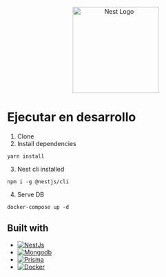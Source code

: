 <p align="center">
  <a href="http://nestjs.com/" target="blank"><img src="https://nestjs.com/img/logo-small.svg" width="200" alt="Nest Logo" /></a>
</p>

# Ejecutar en desarrollo

1. Clone
2. Install dependencies

```
yarn install
```

3. Nest cli installed

```
npm i -g @nestjs/cli
```

4. Serve DB

```
docker-compose up -d
```

## Built with

- [![NestJs][NestJs]][NestJs-url]
- [![Mongodb][Mongodb]][Mongodb-url]
- [![Prisma][Prisma]][Prisma-url]
- [![Docker][Docker]][Docker-url]

[NestJs]: https://img.shields.io/badge/nestjs-E0234E?style=for-the-badge&logo=nestjs&logoColor=white
[NestJs-url]: https://docs.nestjs.com/
[Mongodb]: https://img.shields.io/badge/mongodb-47A248?style=for-the-badge&logo=mongodb&logoColor=white
[Mongodb-url]: https://www.mongodb.com
[Prisma]: https://img.shields.io/badge/Prisma-2D3748?style=for-the-badge&logo=Prisma&logoColor=white
[Prisma-url]: https://www.prisma.io/
[Docker]: https://img.shields.io/badge/Docker-2496ED?style=for-the-badge&logo=docker&logoColor=white
[Docker-url]: https://www.docker.com/

